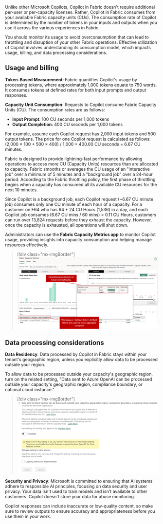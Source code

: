 Unlike other Microsoft Copilots, Copilot in Fabric doesn't require additional per-user or per-capacity licenses. Rather, Copilot in Fabric consumes from your available Fabric capacity units (CUs). The consumption rate of Copilot is determined by the number of tokens in your inputs and outputs when you use it across the various experiences in Fabric.

You should monitor its usage to avoid overconsumption that can lead to throttling and disruption of your other Fabric operations. Effective utilization of Copilot involves understanding its consumption model, which impacts usage, billing, and data processing considerations.

## Usage and billing

**Token-Based Measurement**: Fabric quantifies Copilot's usage by processing tokens, where approximately 1,000 tokens equate to 750 words. It consumes tokens at defined rates for both input prompts and output responses.

**Capacity Unit Consumption**: Requests to Copilot consume Fabric Capacity Units (CU). The consumption rates are as follows:

- **Input Prompt**: 100 CU seconds per 1,000 tokens
- **Output Completion**: 400 CU seconds per 1,000 tokens

For example, assume each Copilot request has 2,000 input tokens and 500 output tokens. The price for one Copilot request is calculated as follows: (2,000 × 100 + 500 × 400) / 1,000 = 400.00 CU seconds = 6.67 CU minutes.

Fabric is designed to provide lightning-fast performance by allowing operations to access more CU (Capacity Units) resources than are allocated to capacity. Fabric smooths or averages the CU usage of an "interactive job" over a minimum of 5 minutes and a "background job" over a 24-hour period. According to the Fabric throttling policy, the first phase of throttling begins when a capacity has consumed all its available CU resources for the next 10 minutes.

Since Copilot is a background job, each Copilot request (~6.67 CU minute job) consumes only one CU minute of each hour of a capacity. For a customer on F64 who has 64 * 24 CU Hours (1,536) in a day, and each Copilot job consumes (6.67 CU mins / 60 mins) = 0.11 CU Hours, customers can run over 13,824 requests before they exhaust the capacity. However, once the capacity is exhausted, all operations will shut down.

Administrators can use the **Fabric Capacity Metrics app** to monitor Copilot usage, providing insights into capacity consumption and helping manage resources effectively.

> [!div class="mx-imgBorder"]
> [![Screenshot of Fabric apacity Metrics app.](../media/capacity-metrics-app.png)](../media/capacity-metrics-app.png#lightbox)

## Data processing considerations

**Data Residency**: Data processed by Copilot in Fabric stays within your tenant's geographic region, unless you explicitly allow data to be processed outside your region.

To allow data to be processed outside your capacity's geographic region, turn on the related setting, "Data sent to Azure OpenAI can be processed outside your capacity's geographic region, compliance boundary, or national cloud instance."

> [!div class="mx-imgBorder"]
> [![Screenshot of Fabric Admin settings where data sent to Azure OpenAI can be processed outside your capacity's geographic region, compliance boundary, or national cloud instance.](../media/copilot-outside-region.png)](../media/copilot-outside-region.png#lightbox)

**Security and Privacy**: Microsoft is committed to ensuring that AI systems adhere to responsible AI principles, focusing on data security and user privacy. Your data isn't used to train models and isn't available to other customers. Copilot doesn't store your data for abuse monitoring.

Copilot responses can include inaccurate or low-quality content, so make sure to review outputs to ensure accuracy and appropriateness before you use them in your work.